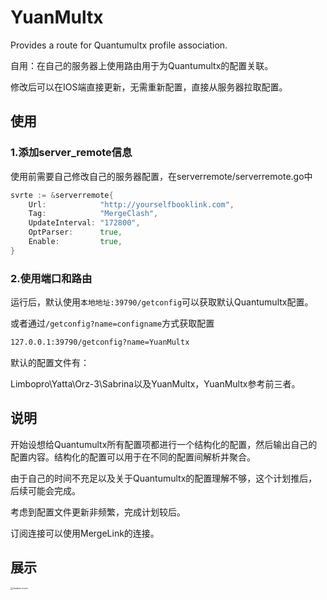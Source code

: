 # YuanMultx
Provides a route for Quantumultx profile association.

自用：在自己的服务器上使用路由用于为Quantumultx的配置关联。

修改后可以在IOS端直接更新，无需重新配置，直接从服务器拉取配置。

## 使用

### 1.添加server_remote信息


使用前需要自己修改自己的服务器配置，在serverremote/serverremote.go中

```go
svrte := &serverremote{
    Url:            "http://yourselfbooklink.com",
    Tag:            "MergeClash",
    UpdateInterval: "172800",
    OptParser:      true,
    Enable:         true,
}
```

### 2.使用端口和路由

运行后，默认使用`本地地址:39790/getconfig`可以获取默认Quantumultx配置。

或者通过`/getconfig?name=configname`方式获取配置

```txt
127.0.0.1:39790/getconfig?name=YuanMultx
```

默认的配置文件有：

Limbopro\Yatta\Orz-3\Sabrina以及YuanMultx，YuanMultx参考前三者。

## 说明

开始设想给Quantumultx所有配置项都进行一个结构化的配置，然后输出自己的配置内容。结构化的配置可以用于在不同的配置间解析并聚合。

由于自己的时间不充足以及关于Quantumultx的配置理解不够，这个计划推后，后续可能会完成。

考虑到配置文件更新非频繁，完成计划较后。

订阅连接可以使用MergeLink的连接。

## 展示

<img src="https://image-taragrade.oss-cn-hangzhou.aliyuncs.com/imagehub/image-20220209161401535.png" alt="shadow-zoom" style="zoom:25%;" />

